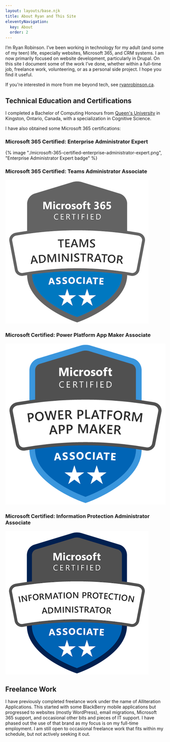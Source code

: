 ```yaml
---
layout: layouts/base.njk
title: About Ryan and This Site
eleventyNavigation:
  key: About
  order: 2
---
```


I’m Ryan Robinson. I’ve been working in technology for my adult (and some of my teen) life, especially websites, Microsoft 365, and CRM systems. I am now primarily focused on website development, particularly in Drupal. On this site I document some of the work I’ve done, whether within a full-time job, freelance work, volunteering, or as a personal side project. I hope you find it useful.

If you're interested in more from me beyond tech, see [ryanrobinson.ca](https://ryanrobinson.ca).

## Technical Education and Certifications

I completed a Bachelor of Computing Honours from [Queen's University](https://queensu.ca) in Kingston, Ontario, Canada, with a specialization in Cognitive Science.

I have also obtained some Microsoft 365 certifications:

### Microsoft 365 Certified: Enterprise Administrator Expert

{% image "./microsoft-365-certified-enterprise-administrator-expert.png", "Enterprise Administrator Expert badge" %}

### Microsoft 365 Certified: Teams Administrator Associate

![Microsoft Teams Administrator Associate badge](./microsoft-365-certified-teams-administrator-associate.png)

### Microsoft Certified: Power Platform App Maker Associate

![Microsoft Power Platform App Maker Associate badge](./microsoft-certified-power-platform-app-maker-associate.png)

### Microsoft Certified: Information Protection Administrator Associate

![Microsoft Information Protection Administrator Associate badge](./microsoft-certified-information-protection-administrator-associate.png)

## Freelance Work

I have previously completed freelance work under the name of Alliteration Applications. This started with some BlackBerry mobile applications but progressed to websites (mostly WordPress), email migrations, Microsoft 365 support, and occasional other bits and pieces of IT support.
I have phased out the use of that brand as my focus is on my full-time employment. I am still open to occasional freelance work that fits within my schedule, but not actively seeking it out.
